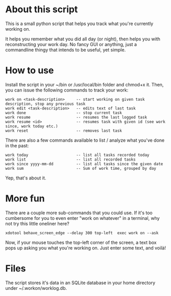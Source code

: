 About this script
=================

This is a small python script that helps you track what you're currently
working on.

It helps you remember what you did all day (or night), then helps you
with reconstructing your work day. No fancy GUI or anything, just a
commandline thingy that intends to be useful, yet simple.

How to use
==========

Install the script in your ~/bin or /usr/local/bin folder and chmod+x
it. Then, you can issue the following commands to track your work:

    work on <task-description>     -- start working on given task description, stop any previous task
    work edit <task-description>   -- edits text of last task
    work done                      -- stop current task
    work resume                    -- resumes the last logged task
    work resume <id>               -- resumes task with given id (see work since, work today etc.)
    work reset                     -- removes last task

There are also a few commands available to list / analyze what you've
done in the past:

    work today                     -- list all tasks recorded today
    work list                      -- list all recorded tasks
    work since yyyy-mm-dd          -- list all tasks since the given date
    work sum                       -- Sum of work time, grouped by day

Yep, that's about it.

More fun
========

There are a couple more sub-commands that you could use. If it's too cumbersome for you to even
enter "work on whatever" in a terminal, why not try this little oneliner here?

    xdotool behave_screen_edge --delay 300 top-left  exec work on --ask

Now, if your mouse touches the top-left corner of the screen, a text box pops up asking you what
you're working on. Just enter some text, and voilà!

Files
=====

The script stores it's data in an SQLite database in your home directory
under ~/.workon/worklog.db.
